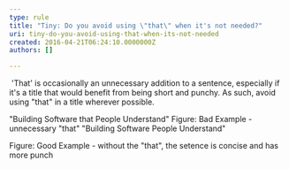 ```yaml
---
type: rule
title: "Tiny: Do you avoid using \"that\" when it's not needed?"
uri: tiny-do-you-avoid-using-that-when-its-not-needed
created: 2016-04-21T06:24:10.0000000Z
authors: []

---
```


 
​
'That' is occasionally an unnecessary addition to a sentence, especially if it's a title that would benefit from being short and punchy. As such, avoid using "that" in a title wherever possible.

"Building Software that People Understand"
Figure: Bad Example - unnecessary "that"
"Building Software People Understand"

Figure: Good Example - without the "that", the setence is concise and has more punch​

 
